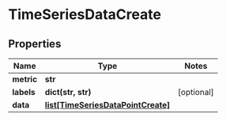 # TimeSeriesDataCreate

## Properties
Name | Type | Notes
------------ | ------------- | -------------
**metric** | **str** | 
**labels** | **dict(str, str)** | [optional] 
**data** | [**list[TimeSeriesDataPointCreate]**](TimeSeriesDataPointCreate.md) | 


